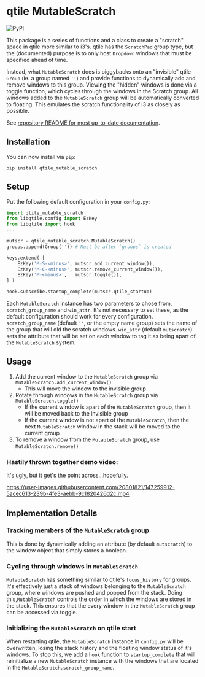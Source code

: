 # qtile MutableScratch

![PyPI](https://img.shields.io/pypi/v/qtile-mutable_scratch)

This package is a series of functions and a class to create a "scratch" space
in qtile more similar to i3's. qtile has the `ScratchPad` group type, but the
(documented) purpose is to only host `Dropdown` windows that must be specified
ahead of time.

Instead, what `MutableScratch` does is piggybacks onto an "invisible" qtile
`Group` (ie. a group named `''`) and provide functions to dynamically add and
remove windows to this group. Viewing the "hidden" windows is done via a toggle
function, which cycles through the windows in the Scratch group. All windows
added to the `MutableScratch` group will be automatically converted to
floating. This emulates the scratch functionality of i3 as closely as possible.

See [repository README for most up-to-date documentation](https://github.com/jrwrigh/qtile-mutable-scratch).

## Installation

You can now install via `pip`:
```
pip install qtile_mutable_scratch
```

## Setup

Put the following default configuration in your `config.py`:
```python
import qtile_mutable_scratch
from libqtile.config import EzKey
from libqtile import hook
...

mutscr = qtile_mutable_scratch.MutableScratch()
groups.append(Group('')) # Must be after `groups` is created

keys.extend( [
    EzKey('M-S-<minus>', mutscr.add_current_window()),
    EzKey('M-C-<minus>', mutscr.remove_current_window()),
    EzKey('M-<minus>',   mutscr.toggle()),
] )

hook.subscribe.startup_complete(mutscr.qtile_startup)
```

Each `MutableScratch` instance has two parameters to chose from, `scratch_group_name` and
`win_attr`.
It's not necessary to set these, as the default configuration
should work for every configuration.
`scratch_group_name` (default `''`, or the empty name group) sets the name of the group that will old the scratch windows.
`win_attr` (default `mutscratch`) sets the attribute that will be set on each window to tag it as being apart of the `MutableScratch` system.

## Usage

1. Add the current window to the `MutableScratch` group via `MutableScratch.add_current_window()`
    - This will move the window to the invisible group
2. Rotate through windows in the `MutableScratch` group via `MutableScratch.toggle()`
    - If the current window is apart of the `MutableScratch` group, then it will be moved back to the invisible group
    - If the current window is not apart of the `MutableScratch`, then the next `MutableScratch` window in the stack will be moved to the current group
3. To remove a window from the `MutableScratch` group, use `MutableScratch.remove()`

### Hastily thrown together demo video:
It's ugly, but it get's the point across...hopefully.

https://user-images.githubusercontent.com/20801821/147259912-5acec613-239b-4fe3-aebb-9c1820426d2c.mp4


## Implementation Details

### Tracking members of the `MutableScratch` group

This is done by dynamically adding an attribute (by default `mutscratch`) to
the window object that simply stores a boolean.

### Cycling through windows in `MutableScratch`

`MutableScratch` has something similar to qtile's `focus_history` for groups.
It's effectively just a stack of windows belonging to the `MutableScratch` group, where windows are pushed and popped from the stack.
Doing this,`MutableScratch` controls the order in which the windows are stored in the stack.
This ensures that the every window in the `MutableScratch` group can be accessed via toggle.

### Initializing the `MutableScratch` on qtile start

When restarting qtile, the `MutableScratch` instance in `config.py` will be overwritten, losing the stack history and the floating window status of it's windows.
To stop this, we add a `hook` function to `startup_complete` that will reinitialize a new `MutableScratch` instance with the windows that are located in the `MutableScratch.scratch_group_name`.
